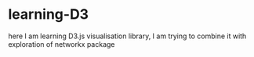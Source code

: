 # learning-D3
here I am learning D3.js visualisation library, I am trying to combine it with exploration of networkx package
